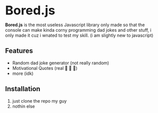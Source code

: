 <h1 style="display: flex; align-items: center; font-size: 40px; margin: 0;">
    Bored.js 
</h1>

<p><strong>Bored.js</strong> is the most useless Javascript library only made so that the console can make kinda corny programming dad jokes and other stuff, i only made it cuz i wnated to test my skill. (i am slightly new to javascript) </p>

## Features

- Random dad joke generator (not really random)
- Motivational Quotes (real 🤑 🤑 🤑)
- more (idk)

## Installation

1. just clone the repo my guy
2. nothin else
